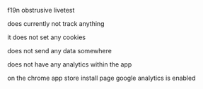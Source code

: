 f19n obstrusive livetest

does currently not track anything

it does not set any cookies

does not send any data somewhere

does not have any analytics within the app

on the chrome app store install page google analytics is enabled 
